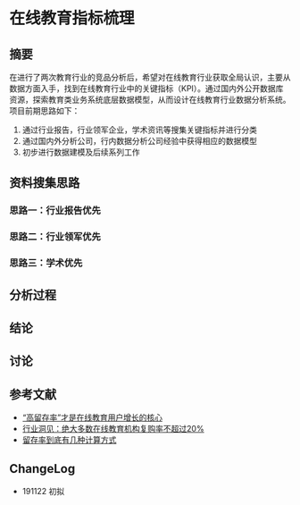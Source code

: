 # 在线教育指标梳理

## 摘要

在进行了两次教育行业的竞品分析后，希望对在线教育行业获取全局认识，主要从数据方面入手，找到在线教育行业中的关键指标（KPI）。通过国内外公开数据库资源，探索教育类业务系统底层数据模型，从而设计在线教育行业数据分析系统。项目前期思路如下：

1. 通过行业报告，行业领军企业，学术资讯等搜集关键指标并进行分类
2. 通过国内外分析公司，行内数据分析公司经验中获得相应的数据模型
3. 初步进行数据建模及后续系列工作

## 资料搜集思路

### 思路一：行业报告优先

### 思路二：行业领军优先

### 思路三：学术优先

## 分析过程

## 结论

## 讨论

## 参考文献
- [“高留存率”才是在线教育用户增长的核心](http://www.myzaker.com/article/5d0309278e9f094e660a1b8b/)
- [行业洞见：绝大多数在线教育机构复购率不超过20%](http://www.woshipm.com/it/2192845.html)
- [留存率到底有几种计算方式](http://www.niaogebiji.com/article-5951-1.html)

## ChangeLog
- 191122 初拟
